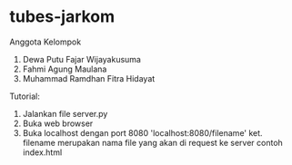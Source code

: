 # tubes-jarkom
Anggota Kelompok
1. Dewa Putu Fajar Wijayakusuma
2. Fahmi Agung Maulana
3. Muhammad Ramdhan Fitra Hidayat

Tutorial:
1. Jalankan file server.py
2. Buka web browser
3. Buka localhost dengan port 8080 'localhost:8080/filename' ket. filename merupakan nama file yang akan di request ke server contoh index.html  
